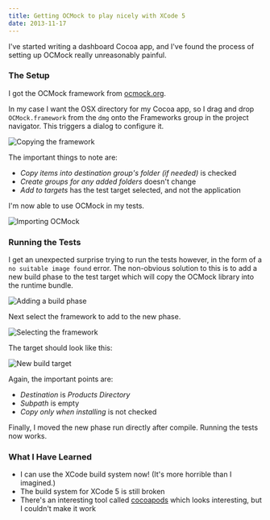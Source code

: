 ```yaml
---
title: Getting OCMock to play nicely with XCode 5
date: 2013-11-17
---
```


I've started writing a dashboard Cocoa app, and I've found the process of
setting up OCMock really unreasonably painful.

### The Setup

I got the OCMock framework from [ocmock.org](http://ocmock.org/download/).

In my case I want the OSX directory for my Cocoa app, so I drag and drop
`OCMock.framework` from the `dmg` onto the Frameworks group in the project
navigator. This triggers a dialog to configure it.

![Copying the framework](/assets/images/2013-11-17-Getting-OCMock-to-play-nicely-with-XCode-5/copying.png)

The important things to note are:

* *Copy items into destination group's folder (if needed)* is checked
* *Create groups for any added folders* doesn't change
* *Add to targets* has the test target selected, and not the application

I'm now able to use OCMock in my tests.

![Importing OCMock](/assets/images/2013-11-17-Getting-OCMock-to-play-nicely-with-XCode-5/importing.png)

### Running the Tests

I get an unexpected surprise trying to run the tests however, in the form
of a `no suitable image found` error. The non-obvious solution to this is to
add a new build phase to the test target which will copy the OCMock library
into the runtime bundle.

![Adding a build phase](/assets/images/2013-11-17-Getting-OCMock-to-play-nicely-with-XCode-5/addbuildphase1.png)

Next select the framework to add to the new phase.

![Selecting the framework](/assets/images/2013-11-17-Getting-OCMock-to-play-nicely-with-XCode-5/addbuildphase2.png)

The target should look like this:

![New build target](/assets/images/2013-11-17-Getting-OCMock-to-play-nicely-with-XCode-5/addbuildphase3.png)

Again, the important points are:

* *Destination* is *Products Directory*
* *Subpath* is empty
* *Copy only when installing* is not checked

Finally, I moved the new phase run directly after compile. Running the tests
now works.

### What I Have Learned

* I can use the XCode build system now! (It's more horrible than I imagined.)
* The build system for XCode 5 is still broken
* There's an interesting tool called [cocoapods](http://cocoapods.org/)
which looks interesting, but I couldn't make it work
